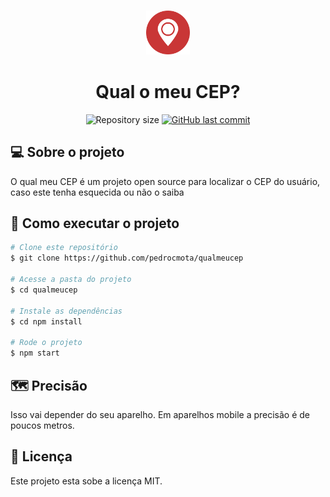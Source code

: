 <h3 align="center">
    <img width="70" height="70" src="./public/icone.svg" />
</h1>
<h1 align="center">
    Qual o meu CEP?
</h1>

<p align="center">
   <img alt="Repository size" src="https://img.shields.io/github/repo-size/pedrocmota/qualmeucep">
<a href="https://github.com/pedrocmota/qualmeucep/commits/master">
    <img alt="GitHub last commit" src="https://img.shields.io/github/last-commit/pedrocmota/qualmeucep">
</a>
</p>


## 💻 Sobre o projeto

O qual meu CEP é um projeto open source para localizar o CEP do usuário, caso este tenha esquecida ou não o saiba

## 🚀 Como executar o projeto

```bash
# Clone este repositório
$ git clone https://github.com/pedrocmota/qualmeucep

# Acesse a pasta do projeto
$ cd qualmeucep

# Instale as dependências
$ cd npm install

# Rode o projeto
$ npm start
```

## 🗺️ Precisão

Isso vai depender do seu aparelho. Em aparelhos mobile a precisão é de poucos metros.
## 📝 Licença

Este projeto esta sobe a licença MIT.
